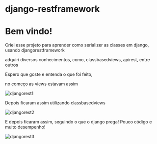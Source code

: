 # django-restframework


<h1>Bem vindo!</h1>

Criei esse projeto para aprender como serializer as classes em django, usando djangorestframework

adquiri diversos conhecimentos, como, classbasedviews, apirest, entre outros

Espero que goste e entenda o que foi feito, 


no começo as views estavam assim 


![djangorest1](https://user-images.githubusercontent.com/78391270/153518384-5e9391d9-5a58-4102-bdd7-abb6dd12193b.PNG)


Depois ficaram assim utilizando classbasedviews


![djangorest2](https://user-images.githubusercontent.com/78391270/153518438-6fe7a367-731e-4e85-a80c-975785753aaf.PNG)


E depois ficaram assim, seguindo o que o django prega! Pouco código e muito desempenho!


![djangorest3](https://user-images.githubusercontent.com/78391270/153518499-e7db4e29-af0e-4994-8d56-de80b2800d20.PNG)
